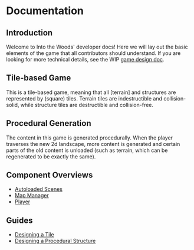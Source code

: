 # Documentation

## Introduction

Welcome to Into the Woods' developer docs! Here we will lay out the basic elements of the game that all contributors should understand. If you are looking for more technical details, see the WIP [game design doc].

## Tile-based Game

This is a tile-based game, meaning that all [terrain] and structures are represented by (square) tiles. Terrain tiles are indestructible and collision-solid, while structure tiles are destructible and collision-free.

## Procedural Generation

The content in this game is generated procedurally. When the player traverses the new 2d landscape, more content is generated and certain parts of the old content is unloaded (such as terrain, which can be regenerated to be exactly the same).

## Component Overviews

- [Autoloaded Scenes]
- [Map Manager]
- [Player]

## Guides

- [Designing a Tile]
- [Designing a Procedural Structure]

[game design doc]: /DESIGN.md
[autoloaded scenes]: overview/autoloads.md
[map manager]: overview/tile
[player]: overview/player
[designing a tile]: guides/design-tile.md
[designing a procedural structure]: guides/design-proc-structure.md

